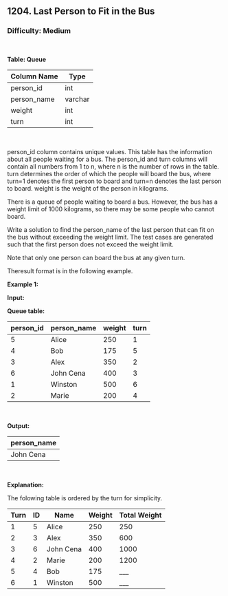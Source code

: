 ## 1204. Last Person to Fit in the Bus
### Difficulty: Medium

<br>



**Table: Queue**

| Column Name | Type    |
|-------------|---------|
| person_id   | int     |
| person_name | varchar |
| weight      | int     |
| turn        | int     |
<br>

person_id column contains unique values.
This table has the information about all people waiting for a bus.
The person_id and turn columns will contain all numbers from 1 to n, where n is the number of rows in the table.
turn determines the order of which the people will board the bus, where turn=1 denotes the first person to board and turn=n denotes the last person to board.
weight is the weight of the person in kilograms.




There is a queue of people waiting to board a bus. However, the bus has a weight limit of 1000 kilograms, so there may be some people who cannot board.

Write a solution to find the person_name of the last person that can fit on the bus without exceeding the weight limit. The test cases are generated such that the first person does not exceed the weight limit.

Note that only one person can board the bus at any given turn.

Theresult format is in the following example.


**Example 1:**

**Input:** 


**Queue table:**


| person_id | person_name | weight | turn |
|-----------|-------------|--------|------|
| 5         | Alice       | 250    | 1    |
| 4         | Bob         | 175    | 5    |
| 3         | Alex        | 350    | 2    |
| 6         | John Cena   | 400    | 3    |
| 1         | Winston     | 500    | 6    |
| 2         | Marie       | 200    | 4    |
<br>

**Output:** 


| person_name |
|-------------|
| John Cena   |
<br>

**Explanation:**

 The folowing table is ordered by the turn for simplicity.


| Turn | ID | Name      | Weight | Total Weight |
|------|----|-----------|--------|--------------|
| 1    | 5  | Alice     | 250    | 250          |
| 2    | 3  | Alex      | 350    | 600          |
| 3    | 6  | John Cena | 400    | 1000         | (last person to board)
| 4    | 2  | Marie     | 200    | 1200         | (cannot board)
| 5    | 4  | Bob       | 175    | ___          |
| 6    | 1  | Winston   | 500    | ___          |
<br>


